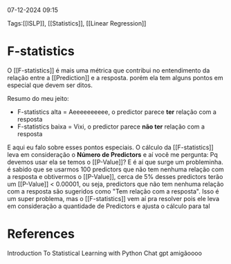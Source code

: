 07-12-2024 09:15

Tags:[[ISLP]], [[Statistics]], [[Linear Regression]]

# F-statistics

O [[F-statistics]] é mais uma métrica que contribui no entendimento da relação entre a [[Prediction]] e a resposta. porém ela tem alguns pontos em especial que devem ser ditos.

Resumo do meu jeito:

+ F-statistics alta = Aeeeeeeeeee, o predictor parece **ter** relação com a resposta
+ F-statistics baixa = Vixi, o predictor parece **não ter** relação com a resposta

E aqui eu falo sobre esses pontos especiais. O cálculo da [[F-statistics]] leva em consideração o **Número de Predictors** e aí você me pergunta: Pq devemos usar ela se temos o [[P-Value]]? E é aí que surge um probleminha. é sabido que se usarmos 100 predictors que não tem nenhuma relação com a resposta e obtivermos o [[P-Value]], cerca de 5% desses predictors terão um [[P-Value]] < 0.00001, ou seja, predictors que não tem nenhuma relação com a resposta são sugeridos como "Tem relação com a resposta". Isso é um super problema, mas o [[F-statistics]] vem aí pra resolver pois ele leva em consideração a quantidade de Predictors e ajusta o cálculo para tal

# References

Introduction To Statistical Learning with Python
Chat gpt amigãoooo